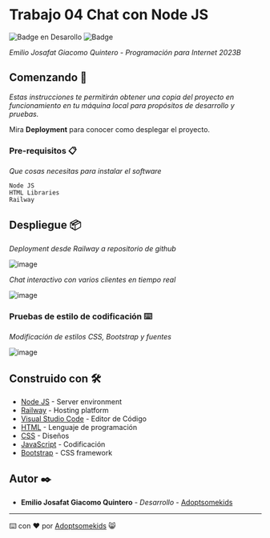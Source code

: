 # Trabajo 04  Chat con Node JS

   ![Badge en Desarollo](https://img.shields.io/badge/STATUS-Desarrollo%20Completo-blue)
   ![Badge](https://img.shields.io/pypi/status/aiogram.svg?style=flat-square)

_Emilio Josafat Giacomo Quintero - Programación para Internet 2023B_

## Comenzando 🚀

_Estas instrucciones te permitirán obtener una copia del proyecto en funcionamiento en tu máquina local para propósitos de desarrollo y pruebas._

Mira **Deployment** para conocer como desplegar el proyecto.


### Pre-requisitos 📋

_Que cosas necesitas para instalar el software_

```
Node JS
HTML Libraries
Railway
```

## Despliegue 📦

_Deployment desde Railway a repositorio de github_

![image](https://github.com/Adoptsomekids/Chat-con-Node-JS/assets/83385717/a3bba884-343e-4bfc-bd6c-6ea4c07210a4)

_Chat interactivo con varios clientes en tiempo real_

![image](https://github.com/Adoptsomekids/Chat-con-Node-JS/assets/83385717/75ea2f1d-5293-44f7-a823-b7218042f35a)


### Pruebas de estilo de codificación ⌨️

_Modificación de estilos CSS, Bootstrap y fuentes_

![image](https://github.com/Adoptsomekids/Cinema-streaming-app/assets/83385717/e4191271-879e-4d38-9280-5864402e648d)


## Construido con 🛠️

* [Node JS](https://nodejs.org/en) -  Server environment
* [Railway](https://railway.app/) -  Hosting platform
* [Visual Studio Code](https://code.visualstudio.com/) - Editor de Código
* [HTML](https://html.com/document/) - Lenguaje de programación
* [CSS](https://developer.mozilla.org/en-US/docs/Web/CSS/Reference) - Diseños
* [JavaScript](https://developer.mozilla.org/en-US/docs/Web/JavaScript) - Codificación
* [Bootstrap](https://getbootstrap.com/) - CSS framework

## Autor ✒️

* **Emilio Josafat Giacomo Quintero** - *Desarrollo* - [Adoptsomekids](https://github.com/Adoptsomekids)

---
⌨️ con ❤️ por [Adoptsomekids](https://github.com/Adoptsomekids) 😸
